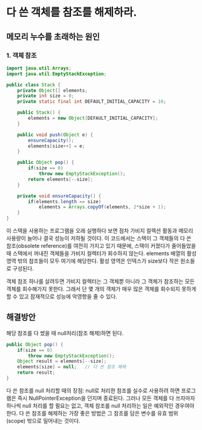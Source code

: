 # 다 쓴 객체를 참조를 해제하라.
## 메모리 누수를 초래하는 원인
### 1. 객체 참조
```java
import java.util.Arrays;
import java.util.EmptyStackException;

public class Stack {
    private Object[] elements;
    private int size = 0;
    private static final int DEFAULT_INITIAL_CAPACITY = 16;

    public Stack() {
        elements = new Object[DEFAULT_INITIAL_CAPACITY];
    }

    public void push(Object e) {
        ensureCapacity();
        elements[size++] = e;
    }

    public Object pop() {
        if(size == 0)
            throw new EmptyStackException();
        return elements[--size];
    }

    private void ensureCapacity() {
        if(elements.length == size)
            elements = Arrays.copyOf(elements, 2*size + 1);
    }
}
```
이 스택을 사용하는 프로그램을 오래 실행하다 보면 점차 가비지 컬렉션 활동과 메모리 사용량이 늘어나 결국 성능이 저하될 것이다.
이 코드에서는 스택이 그 객체들의 다 쓴 참조(obsolete reference)를 여전히 가지고 있기 때문에, 스택이 커졌다가 줄어들었을 때 스택에서 꺼내진 객체들을 가비지 컬렉터가 회수하지 않는다.
elements 배열의 활성 영역 밖의 참조들이 모두 여기에 해당한다. 활성 영역은 인덱스가 size보다 작은 원소들로 구성된다.

객체 참조 하나를 살려두면 가비지 컬렉터는 그 객체뿐 아니라 그 객체가 참조하는 모든 객체를 회수해가지 못한다. 그래서 단 몇 개의 객체가 매우 많은 객체를 회수되지 못하게 할 수 있고 잠재적으로 성능에 악영향을 줄 수 있다.

## 해결방안
해당 참조를 다 썼을 때 null처리(참조 해제)하면 된다.

```java
public Object pop() {
    if(size == 0)
        throw new EmptyStackException();
    Object result = elements[--size];
    elements[size] = null;   // 다 쓴 참조 해제
    return result;
}
```
다 쓴 참조를 null 처리할 때의 장점: null로 처리한 참조를 실수로 사용하려 하면 프로그램은 즉시 NullPointerException을 던지며 종료된다.
그러나 모든 객체를 다 쓰자마자 하나씩 null 처리를 할 필요는 없고, 객체 참조를 null 처리하는 일은 예외적인 경우여야 한다.
다 쓴 참조를 해제하는 가장 좋은 방법은 그 참조를 담은 변수를 유효 범위(scope) 밖으로 밀어내는 것이다.

